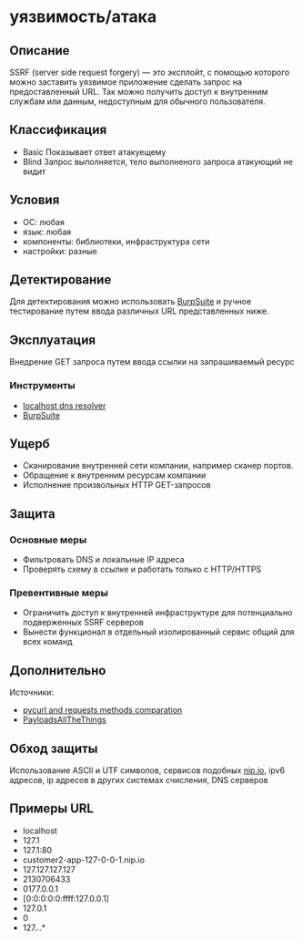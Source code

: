 # уязвимость/атака

## Описание
SSRF (server side request forgery) — это эксплойт, с помощью которого можно заставить уязвимое приложение сделать запрос на предоставленный URL. Так можно получить доступ к внутренним службам или данным, недоступным для обычного пользователя.

## Классификация
- Basic
Показывает ответ атакуещему
- Blind
Запрос выполняется, тело выполненого запроса атакующий не видит

## Условия
- ОС: любая
- язык: любая
- компоненты: библиотеки, инфраструктура сети
- настройки: разные

## Детектирование
Для детектирования можно использовать [BurpSuite](https://portswigger.net/burp) и ручное тестирование путем ввода различных URL представленных ниже.


## Эксплуатация
Внедрение GET запроса путем ввода ссылки на запрашиваемый ресурс


### Инструменты
- [localhost dns resolver](https://nip.io/)
- [BurpSuite](https://portswigger.net/burp)

## Ущерб
- Сканирование внутренней сети компании, например сканер портов.
- Обращение к внутренним ресурсам компании
- Исполнение произвольных HTTP GET-запросов

## Защита
### Основные меры
- Фильтровать DNS и локальные IP адреса
- Проверять схему в ссылке и работать только с HTTP/HTTPS

### Превентивные меры
- Ограничить доступ к внутренней инфраструктуре для потенциально подверженных SSRF серверов
- Вынести  функционал в отдельный изолированный сервис общий для всех команд

## Дополнительно
Источники:
- [pycurl and requests methods comparation](https://github.com/0xyd/Pycurl-vs-Requests)
- [PayloadsAllTheThings](https://github.com/swisskyrepo/PayloadsAllTheThings/blob/master/Server%20Side%20Request%20Forgery/README.md)

## Обход защиты
Использование ASCII и UTF символов, сервисов подобных [nip.io](https://nip.io/), ipv6 адресов, ip адресов в других системах счисления, DNS серверов

## Примеры URL
- localhost
- 127.1
- 127.1:80
- customer2-app-127-0-0-1.nip.io
- 127.127.127.127
- 2130706433
- 0177.0.0.1
- [0:0:0:0:0:ffff:127.0.0.1]
- 127.0.1
- 0
- 127.*.*.*
